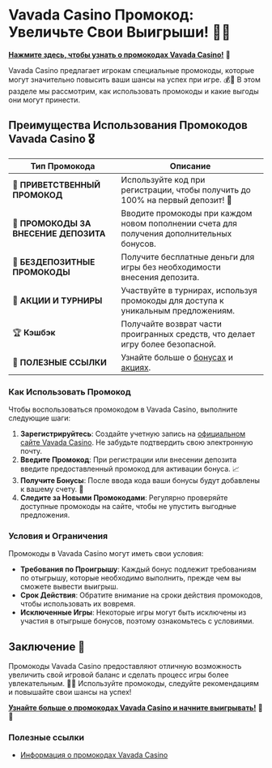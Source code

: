 # Vavada Casino Промокод: Увеличьте Свои Выигрыши! 🎉✨

[**Нажмите здесь, чтобы узнать о промокодах Vavada Casino!**](https://vavadapartner.pro/?promo=ea5c9275-6854-4505-94fc-95ab18221945-linkb2) 🤑

Vavada Casino предлагает игрокам специальные промокоды, которые могут значительно повысить ваши шансы на успех при игре. 💰🎲 В этом разделе мы рассмотрим, как использовать промокоды и какие выгоды они могут принести.

## Преимущества Использования Промокодов Vavada Casino 🎖️

| **Тип Промокода**                | **Описание**                                          |
|----------------------------------|------------------------------------------------------|
| 🎉 **ПРИВЕТСТВЕННЫЙ ПРОМОКОД**    | Используйте код при регистрации, чтобы получить до 100% на первый депозит! 🎰 |
| 🎁 **ПРОМОКОДЫ ЗА ВНЕСЕНИЕ ДЕПОЗИТА** | Вводите промокоды при каждом новом пополнении счета для получения дополнительных бонусов. |
| 💸 **БЕЗДЕПОЗИТНЫЕ ПРОМОКОДЫ**    | Получите бесплатные деньги для игры без необходимости внесения депозита. |
| 🎈 **АКЦИИ И ТУРНИРЫ**            | Участвуйте в турнирах, используя промокоды для доступа к уникальным предложениям. |
| 🏆 **Кэшбэк**                     | Получайте возврат части проигранных средств, что делает игру более безопасной. |
| 🔗 **ПОЛЕЗНЫЕ ССЫЛКИ**            | Узнайте больше о [бонусах](https://vavadapartner.pro/?promo=ea5c9275-6854-4505-94fc-95ab18221945-linkb2) и [акциях](https://vavadapartner.pro/?promo=ea5c9275-6854-4505-94fc-95ab18221945-linkb2). |

### Как Использовать Промокод

Чтобы воспользоваться промокодом в Vavada Casino, выполните следующие шаги:

1. **Зарегистрируйтесь**: Создайте учетную запись на [официальном сайте Vavada Casino](https://vavadapartner.pro/?promo=ea5c9275-6854-4505-94fc-95ab18221945-linkb2). Не забудьте подтвердить свою электронную почту.
2. **Введите Промокод**: При регистрации или внесении депозита введите предоставленный промокод для активации бонуса. 📈
3. **Получите Бонусы**: После ввода кода ваши бонусы будут добавлены к вашему счету. 🎊
4. **Следите за Новыми Промокодами**: Регулярно проверяйте доступные промокоды на сайте, чтобы не упустить выгодные предложения.

### Условия и Ограничения

Промокоды в Vavada Casino могут иметь свои условия:

- **Требования по Проигрышу**: Каждый бонус подлежит требованиям по отыгрышу, которые необходимо выполнить, прежде чем вы сможете вывести выигрыш.
- **Срок Действия**: Обратите внимание на сроки действия промокодов, чтобы использовать их вовремя.
- **Исключенные Игры**: Некоторые игры могут быть исключены из участия в отыгрыше бонусов, поэтому ознакомьтесь с условиями.

## Заключение 🎊

Промокоды Vavada Casino предоставляют отличную возможность увеличить свой игровой баланс и сделать процесс игры более увлекательным. 🌟💸 Используйте промокоды, следуйте рекомендациям и повышайте свои шансы на успех!

[**Узнайте больше о промокодах Vavada Casino и начните выигрывать!**](https://vavadapartner.pro/?promo=ea5c9275-6854-4505-94fc-95ab18221945-linkb2) 💪🎊

### Полезные ссылки
- [Информация о промокодах Vavada Casino](https://vavadapartner.pro/?promo=ea5c9275-6854-4505-94fc-95ab18221945-linkb2)
